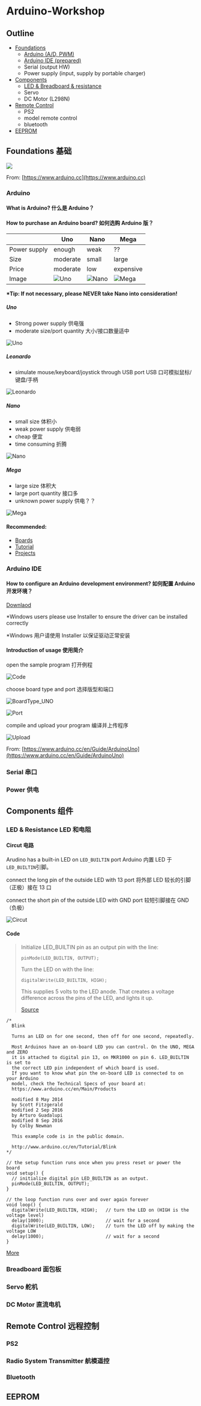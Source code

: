 # Arduino-Workshop

## Outline

- [Foundations](#foundations-%E5%9F%BA%E7%A1%80)
  - [Arduino (A/D, PWM)](#arduino)
  - [Arduino IDE (prepared)](#arduino-ide)
  - Serial (output HW)
  - Power supply (input, supply by portable charger)
- [Components](#components-%E7%BB%84%E4%BB%B6)
  - [LED & Breadboard & resistance](#led--resistance-led%E5%92%8C%E7%94%B5%E9%98%BB)
  - Servo
  - DC Motor (L298N)
- [Remote Control](#remote-control-%E8%BF%9C%E7%A8%8B%E6%8E%A7%E5%88%B6)
  - PS2
  - model remote control
  - bluetooth
- [EEPROM](#eeprom)

## Foundations 基础

<img src="https://www.arduino.cc/en/uploads/Main/foundations.svg">

From: [https://www.arduino.cc](https://www.arduino.cc)

### Arduino

#### What is Arduino? 什么是 Arduino？

#### How to purchase an Arduino board? 如何选购 Arduino 版？

|              | Uno      | Nano  | Mega      |
| ------------ | -------- | ----- | --------- |
| Power supply | enough   | weak  | ??        |
| Size         | moderate | small | large     |
| Price        | moderate | low   | expensive |
| Image        | ![Uno](https://www.arduino.cc/en/uploads/Products/Uno.jpg) | ![Nano](https://www.arduino.cc/en/uploads/Products/Nano.jpg) | ![Mega](https://www.arduino.cc/en/uploads/Products/Mega.jpg) |

**\*Tip: If not necessary, please NEVER take Nano into consideration!**

##### Uno

- Strong power supply 供电强
- moderate size/port quantity 大小/接口数量适中

![Uno](https://www.arduino.cc/en/uploads/Products/Uno.jpg)

##### Leonardo

- simulate mouse/keyboard/joystick through USB port USB 口可模拟鼠标/键盘/手柄

![Leonardo](https://www.arduino.cc/en/uploads/Main/ArduinoLeonardo_mpp.jpg)

##### Nano

- small size 体积小
- weak power supply 供电弱
- cheap 便宜
- time consuming 折腾

![Nano](https://www.arduino.cc/en/uploads/Products/Nano.jpg)

##### Mega

- large size 体积大
- large port quantity 接口多
- unknown power supply 供电？？

![Mega](https://www.arduino.cc/en/uploads/Products/Mega.jpg)

#### Recommended:

- [Boards](https://www.arduino.cc/en/Main/Products)
- [Tutorial](https://www.arduino.cc/en/Tutorial/HomePage)
- [Projects](https://create.arduino.cc/projecthub)

### Arduino IDE

#### How to configure an Arduino development environment? 如何配置 Arduino 开发环境？

[Downlaod](https://www.arduino.cc/en/Main/Software)

*Windows users please use Installer to ensure the driver can be installed correctly

*Windows 用户请使用 Installer 以保证驱动正常安装

#### Introduction of usage 使用简介

open the sample program 打开例程

![Code](https://www.arduino.cc/en/uploads/Guide/UNO_Load_Blink.jpg)

choose board type and port 选择版型和端口

![BoardType_UNO](https://www.arduino.cc/en/uploads/Guide/UNO_BoardType.jpg)

![Port](https://www.arduino.cc/en/uploads/Guide/UNO_Port.jpg)

compile and upload your program 编译并上传程序

![Upload](https://www.arduino.cc/en/uploads/Guide/UNO_Upload.png)

From: [https://www.arduino.cc/en/Guide/ArduinoUno](https://www.arduino.cc/en/Guide/ArduinoUno)

### Serial 串口

### Power 供电

## Components 组件

### LED & Resistance LED 和电阻

#### Circut 电路

Arudino has a built-in LED on `LED_BUILTIN` port Arduino 内置 LED 于`LED_BUILTIN`引脚。

connect the long pin of the outside LED with 13 port 将外部 LED 较长的引脚（正极）接在 13 口

connect the short pin of the outside LED with GND port 较短引脚接在 GND（负极）

![Circut](https://www.arduino.cc/en/uploads/Tutorial/ExampleCircuit_bb.png)

#### Code

> Initialize LED_BUILTIN pin as an output pin with the line:
>
> `pinMode(LED_BUILTIN, OUTPUT);`
>
> Turn the LED on with the line:
>
> `digitalWrite(LED_BUILTIN, HIGH);`
>
> This supplies 5 volts to the LED anode.
> That creates a voltage difference across the pins of the LED, and lights it up.
>
> [Source](https://www.arduino.cc/en/Tutorial/Blink)

```Arduino
/*
  Blink

  Turns an LED on for one second, then off for one second, repeatedly.

  Most Arduinos have an on-board LED you can control. On the UNO, MEGA and ZERO
  it is attached to digital pin 13, on MKR1000 on pin 6. LED_BUILTIN is set to
  the correct LED pin independent of which board is used.
  If you want to know what pin the on-board LED is connected to on your Arduino
  model, check the Technical Specs of your board at:
  https://www.arduino.cc/en/Main/Products

  modified 8 May 2014
  by Scott Fitzgerald
  modified 2 Sep 2016
  by Arturo Guadalupi
  modified 8 Sep 2016
  by Colby Newman

  This example code is in the public domain.

  http://www.arduino.cc/en/Tutorial/Blink
*/

// the setup function runs once when you press reset or power the board
void setup() {
  // initialize digital pin LED_BUILTIN as an output.
  pinMode(LED_BUILTIN, OUTPUT);
}

// the loop function runs over and over again forever
void loop() {
  digitalWrite(LED_BUILTIN, HIGH);   // turn the LED on (HIGH is the voltage level)
  delay(1000);                       // wait for a second
  digitalWrite(LED_BUILTIN, LOW);    // turn the LED off by making the voltage LOW
  delay(1000);                       // wait for a second
}
```

[More](https://www.arduino.cc/en/Tutorial/Blink)

### Breadboard 面包板

### Servo 舵机

### DC Motor 直流电机

## Remote Control 远程控制

### PS2

### Radio System Transmitter 航模遥控

### Bluetooth

## EEPROM
